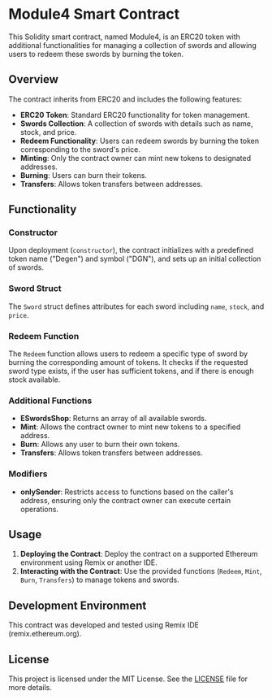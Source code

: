 # Module4 Smart Contract

This Solidity smart contract, named Module4, is an ERC20 token with additional functionalities for managing a collection of swords and allowing users to redeem these swords by burning the token.

## Overview

The contract inherits from ERC20 and includes the following features:

- **ERC20 Token**: Standard ERC20 functionality for token management.
- **Swords Collection**: A collection of swords with details such as name, stock, and price.
- **Redeem Functionality**: Users can redeem swords by burning the token corresponding to the sword's price.
- **Minting**: Only the contract owner can mint new tokens to designated addresses.
- **Burning**: Users can burn their tokens.
- **Transfers**: Allows token transfers between addresses.

## Functionality

### Constructor

Upon deployment (`constructor`), the contract initializes with a predefined token name ("Degen") and symbol ("DGN"), and sets up an initial collection of swords.

### Sword Struct

The `Sword` struct defines attributes for each sword including `name`, `stock`, and `price`.

### Redeem Function

The `Redeem` function allows users to redeem a specific type of sword by burning the corresponding amount of tokens. It checks if the requested sword type exists, if the user has sufficient tokens, and if there is enough stock available.

### Additional Functions

- **ESwordsShop**: Returns an array of all available swords.
- **Mint**: Allows the contract owner to mint new tokens to a specified address.
- **Burn**: Allows any user to burn their own tokens.
- **Transfers**: Allows token transfers between addresses.

### Modifiers

- **onlySender**: Restricts access to functions based on the caller's address, ensuring only the contract owner can execute certain operations.

## Usage

1. **Deploying the Contract**: Deploy the contract on a supported Ethereum environment using Remix or another IDE.
2. **Interacting with the Contract**: Use the provided functions (`Redeem`, `Mint`, `Burn`, `Transfers`) to manage tokens and swords.

## Development Environment

This contract was developed and tested using Remix IDE (remix.ethereum.org).

## License

This project is licensed under the MIT License. See the [LICENSE](./LICENSE) file for more details.


